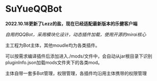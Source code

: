 # SuYueQQBot

**2022.10.18更新了Lezz的盐，现在已经适配最新版本的乐健客户端**

*自用的QQBot，采用模块化设计，动态插件加载，使用开源的mirai核心*

主工程为Bot主体，其他moudle均为各类插件。

可以按需求编译插件后添加进入./mods/文件中，会自动从jar根目录下识别pluginInfo.json加载mods文件夹下的各类mod。

主体自带一套多Bot管理，权限管理，各插件均沿用主体携带的权限管理

